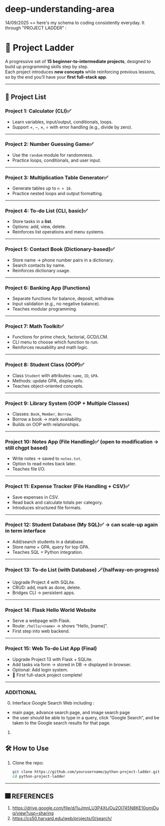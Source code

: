 # deep-understanding-area

14/09/2025 == here's my schema to coding consistently everyday. It through "PROJECT LADDER" :

# 🚀 Project Ladder

A progressive set of **15 beginner-to-intermediate projects**, designed to build up programming skills step by step.  
Each project introduces **new concepts** while reinforcing previous lessons, so by the end you’ll have your **first full-stack app**.  

---

## 📂 Project List

### **Project 1: Calculator (CLI)**✅
- Learn variables, input/output, conditionals, loops.  
- Support +, −, ×, ÷ with error handling (e.g., divide by zero).  

---

### **Project 2: Number Guessing Game**✅
- Use the `random` module for randomness.  
- Practice loops, conditionals, and user input.  

---

### **Project 3: Multiplication Table Generator**✅
- Generate tables up to `n × 10`.  
- Practice nested loops and output formatting.  

---

### **Project 4: To-do List (CLI, basic)**✅
- Store tasks in a **list**.  
- Options: add, view, delete.  
- Reinforces list operations and menu systems.  

---

### **Project 5: Contact Book (Dictionary-based)**✅
- Store name → phone number pairs in a dictionary.  
- Search contacts by name.  
- Reinforces dictionary usage.  

---

### **Project 6: Banking App (Functions)**
- Separate functions for balance, deposit, withdraw.  
- Input validation (e.g., no negative balance).  
- Teaches modular programming.  

---

### **Project 7: Math Toolkit**✅
- Functions for prime check, factorial, GCD/LCM.  
- CLI menu to choose which function to run.  
- Reinforces reusability and math logic.  

---

### **Project 8: Student Class (OOP)**✅
- Class `Student` with attributes: `name`, `ID`, `GPA`.  
- Methods: update GPA, display info.  
- Teaches object-oriented concepts.  

---

### **Project 9: Library System (OOP + Multiple Classes)**
- Classes: `Book`, `Member`, `Borrow`.  
- Borrow a book → mark availability.  
- Builds on OOP with relationships.  

---

### **Project 10: Notes App (File Handling)**✅ (open to modification -> still chgpt based)
- Write notes → saved to `notes.txt`.  
- Option to read notes back later.  
- Teaches file I/O.  

---

### **Project 11: Expense Tracker (File Handling + CSV)**✅
- Save expenses in CSV.  
- Read back and calculate totals per category.  
- Introduces structured file formats.  

---

### **Project 12: Student Database (My SQL)**✅ -> can scale-up again in term interface 
- Add/search students in a database.  
- Store name + GPA, query for top GPA.  
- Teaches SQL + Python integration.  

---

### **Project 13: To-do List (with Database)** 🪄(halfway-on-progress)
- Upgrade Project 4 with SQLite.  
- CRUD: add, mark as done, delete.  
- Bridges CLI → persistent apps.  

---

### **Project 14: Flask Hello World Website**
- Serve a webpage with Flask.  
- Route: `/hello/<name>` → shows “Hello, [name]”.  
- First step into web backend.  

---

### **Project 15: Web To-do List App (Final)**
- Upgrade Project 13 with Flask + SQLite.  
- Add tasks via form → stored in DB → displayed in browser.  
- Optional: Add login system.  
- 🎉 First full-stack project complete!  

---
### **ADDITIONAL**
0. Interface Google Search Web
   including :
- main page, advance search page, and image search page
- the user should be able to type in a query, click “Google Search”, and be taken to the Google search results for that page.

1. 

## 🛠️ How to Use
1. Clone the repo:  
   ```bash
   git clone https://github.com/yourusername/python-project-ladder.git
   cd python-project-ladder

---
## 🎆 REFERENCES
1. https://drive.google.com/file/d/1uJmnLU3P4XtJOu2Ol745N8KE10omjDuq/view?usp=sharing
2. https://cs50.harvard.edu/web/projects/0/search/

